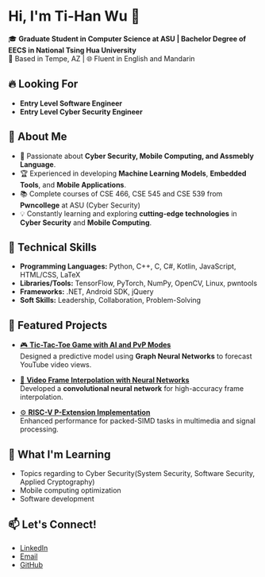 # Hi, I'm Ti-Han Wu 👋

🎓 **Graduate Student in Computer Science at ASU | Bachelor Degree of EECS in National Tsing Hua University**  
📍 Based in Tempe, AZ | 🌐 Fluent in English and Mandarin  

## 🔥 Looking For
- **Entry Level Software Engineer**
- **Entry Level Cyber Security Engineer**

## 🚀 About Me
- 🌟 Passionate about **Cyber Security, Mobile Computing, and Assmebly Language**.
- 🏆 Experienced in developing **Machine Learning Models**, **Embedded Tools**, and **Mobile Applications**.
- 📚 Complete courses of CSE 466, CSE 545 and CSE 539 from **Pwncollege** at ASU (Cyber Security)
- 💡 Constantly learning and exploring **cutting-edge technologies** in **Cyber Security** and **Mobile Computing**.

## 🔧 Technical Skills
- **Programming Languages:** Python, C++, C, C#, Kotlin, JavaScript, HTML/CSS, LaTeX
- **Libraries/Tools:** TensorFlow, PyTorch, NumPy, OpenCV, Linux, pwntools
- **Frameworks:** .NET, Android SDK, jQuery
- **Soft Skills:** Leadership, Collaboration, Problem-Solving

## 📌 Featured Projects
- [🎮  **Tic-Tac-Toe Game with AI and PvP Modes**](https://github.com/Max851010/CSE_535_Project_2)  
  Designed a predictive model using **Graph Neural Networks** to forecast YouTube video views.

- [🎥 **Video Frame Interpolation with Neural Networks**](https://github.com/deon86116/digital-video-processing-final-project)  
  Developed a **convolutional neural network** for high-accuracy frame interpolation.

- [⚙️ **RISC-V P-Extension Implementation**](https://github.com/deon86116/sail-riscv)  
  Enhanced performance for packed-SIMD tasks in multimedia and signal processing.

## 🌱 What I'm Learning
- Topics regarding to Cyber Security(System Security, Software Security, Applied Cryptography)
- Mobile computing optimization
- Software development

## 📫 Let's Connect!
- [LinkedIn](https://www.linkedin.com/in/deon-wu/)
- [Email](mailto:deon86116@gmail.com)
- [GitHub](https://github.com/deon86116)
